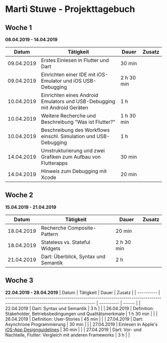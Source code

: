 # Marti Stuwe - Projekttagebuch

## Woche 1 
__08.04.2019 - 14.04.2019__

| Datum      | Tätigkeit                                                                | Dauer      | Zusatz |
| ---------- | ------------------------------------------------------------------------ | ---------- | ------ |
| 09.04.2019 | Erstes Einlesen in Flutter und Dart                                      | 30 min     |        |
| 09.04.2019 | Einrichten einer IDE mit iOS-Emulator und iOS USB-Debugging              | 2 h 30 min |        |
| 10.04.2019 | Einrichten eines Android Emulators und USB-Debugging mit Android Geräten | 1 h        |        |
| 10.04.2019 | Weitere Recherche und Beschreibung "Was ist Flutter?"                    | 1 h 30 min |        |
| 10.04.2019 | Beschreibung des Workflows einschl. Simulation und USB-Debugging         | 1 h        |        |
| 14.04.2019 | Umstrukturierung und zwei Grafiken zum Aufbau von Flutterapps            | 30 min     |        |
| 14.04.2019 | Hinweis zum Debugging mit Xcode                                          | 20 min     |        |

## Woche 2
__15.04.2019 - 21.04.2019__

| Datum      | Tätigkeit                            | Dauer      | Zusatz |
| ---------- | ------------------------------------ | ---------- | ------ |
| 18.04.2019 | Recherche Composite-Pattern          | 20 min     |        |
| 18.04.2019 | Stateless vs. Stateful Widgets       | 2 h 30 min |        |
| 21.04.2019 | Dart: Überblick, Syntax und Semantik | 2 h        |        |

## Woche 3 
__22.04.2019 - 28.04.2019__
| Datum      | Tätigkeit                                                                                                                   | Dauer      | Zusatz |
| ---------- | --------------------------------------------------------------------------------------------------------------------------- | ---------- | ------ |
| 22.04.2019 | Dart: Syntax und Semantik                                                                                                   | 3 h        |        |
| 26.04.2019 | Definition: Stakeholder, Betriebsbedingungen und Qualitätsmerkmale                                                          | 1 h 30 min |        |
| 26.04.2019 | Definition: User-Stories                                                                                                    | 45 min     |        |
| 27.04.2019 | Dart: Asynchrone Programmierung                                                                                             | 30 min     |        |
| 27.04.2019 | Einlesen in Apple's [iOS-App Designguidelines](https://developer.apple.com/design/human-interface-guidelines/ios/overview/) | 30 min     |        |
| 27.04.2019 | Dart: Vor- und Nachteile, Flutter: Vergleich mit anderen Frameworks                                                         | 3 h        |        |
